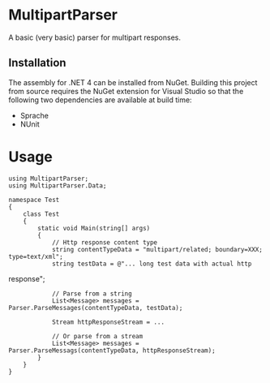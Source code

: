 # MultipartParser

A basic (very basic) parser for multipart responses.

## Installation

The assembly for .NET 4 can be installed from NuGet.  Building this project
from source requires the NuGet extension for Visual Studio so that the
following two dependencies are available at build time:

*  Sprache
*  NUnit

# Usage

    using MultipartParser;
    using MultipartParser.Data;

    namespace Test
    {
        class Test
        {
            static void Main(string[] args)
            {
                // Http response content type
                string contentTypeData = "multipart/related; boundary=XXX; type=text/xml";
                string testData = @"... long test data with actual http
response";
    
                // Parse from a string
                List<Message> messages = Parser.ParseMessages(contentTypeData, testData);

                Stream httpResponseStream = ...

                // Or parse from a stream
                List<Message> messages = Parser.ParseMessags(contentTypeData, httpResponseStream);
            }
        }
    }


